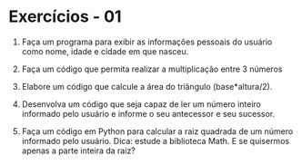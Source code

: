 # Exercícios - 01

 1) Faça um programa para exibir as informações pessoais do usuário como  nome, idade e cidade em que nasceu.

 2) Faça um código que permita realizar a multiplicação entre 3 números

 3) Elabore um código que calcule a área do triângulo (base*altura/2).

 4) Desenvolva um código que seja capaz de ler um número inteiro informado pelo usuário e informe o seu antecessor e seu sucessor.

 5) Faça um código em Python para calcular a raiz quadrada de um número informado pelo usuário. Dica: estude a biblioteca Math. E se quisermos apenas a parte inteira da raiz? 
